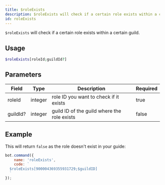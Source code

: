 ```yaml
---
title: $roleExists
description: $roleExists will check if a certain role exists within a certain guild.
id: roleExists
---
```


`$roleExists` will check if a certain role exists within a certain guild.

## Usage

```php
$roleExists[roleId;guildId?]
```

## Parameters

| Field    | Type    | Description                                 | Required |
|----------|---------|---------------------------------------------|----------|
| roleId   | integer | role ID you want to check if it exists      | true     |
| guildId? | integer | guild ID of the guild where the role exists | false    |

## Example

This will return `false` as the role doesn't exist in your guide:

```javascript
bot.command({
    name: 'roleExists',
    code: `
  $roleExists[900004369355931729;$guildID]
  `
});
```